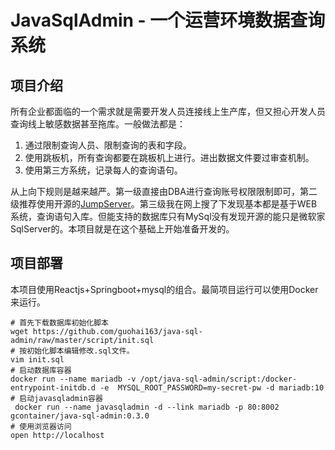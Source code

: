 # JavaSqlAdmin - 一个运营环境数据查询系统

## 项目介绍

所有企业都面临的一个需求就是需要开发人员连接线上生产库，但又担心开发人员查询线上敏感数据甚至拖库。一般做法都是：

1. 通过限制查询人员、限制查询的表和字段。
2. 使用跳板机，所有查询都要在跳板机上进行。进出数据文件要过审查机制。
3. 使用第三方系统，记录每人的查询语句。

从上向下规则是越来越严。第一级直接由DBA进行查询账号权限限制即可，第二级推荐使用开源的[JumpServer](https://github.com/jumpserver)。第三级我在网上搜了下发现基本都是基于WEB系统，查询语句入库。但能支持的数据库只有MySql没有发现开源的能只是微软家SqlServer的。本项目就是在这个基础上开始准备开发的。

## 项目部署

本项目使用Reactjs+Springboot+mysql的组合。最简项目运行可以使用Docker来运行。

```shell
# 首先下载数据库初始化脚本 
wget https://github.com/guohai163/java-sql-admin/raw/master/script/init.sql
# 按初始化脚本编辑修改.sql文件。
vim init.sql
# 启动数据库容器
docker run --name mariadb -v /opt/java-sql-admin/script:/docker-entrypoint-initdb.d -e  MYSQL_ROOT_PASSWORD=my-secret-pw -d mariadb:10
# 启动javasqladmin容器
 docker run --name javasqladmin -d --link mariadb -p 80:8002 gcontainer/java-sql-admin:0.3.0 
# 使用浏览器访问 
open http://localhost
```